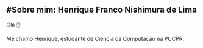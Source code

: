 #Sobre mim: Henrique Franco Nishimura de Lima 
---
Olá :hand: 

Me chamo Henrique, estudante de Ciência da Computação na PUCPR.
